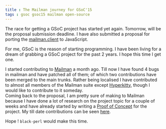 ```yaml
---
title : The Mailman journey for GSoC'15
tags : gsoc gsoc15 mailman open-source
---
```


The race for getting a GSoC project has started yet again. Tomorrow, will be the proposal submission deadline. I have also submitted a proposal for porting the [mailman.client](https://launchpad.net/mailman.client ) to JavaScript.   

For me, GSoC is the reason of starting programming. I have been living for a dream of grabbing a GSoC project for the past 2 years. I hope this time I get one.                                                                         
                                                          
I started contributing to [Mailman](https://launchpad.net/mailman) a month ago. Till now I have found 4 bugs in mailman and have patched all of them; of which two contributions have been merged to the main trunks. Rather being localised I have contributed to almost all members of the Mailman suite except [Hyperkitty]( https://github.com/hyperkitty/hyperkitty ), though I would like to contribute to it someday.  
Coming back to the proposal, I am pretty sure of making to Mailman because I have done a lot of research on the project topic for a couple of weeks and have already started by writing a [Proof of Concept](https://github.com/black-perl/mailman-cli) for the project. My till date contributions can be seen [here](https://launchpad.net/~black-perl). 

Hope ! `black-perl` would make this time.